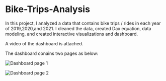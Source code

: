 # Bike-Trips-Analysis
In this project, I analyzed a data that contains bike trips / rides in each year of 2019,2020,and 2021. I cleaned the data, created Dax equation, data modeling, and created interactive visualizations and dashboard. 

A video of the dashboard is attached.

The dashboard conains two pages as below:

![Dashboard page 1](https://github.com/AseelMal/Bike-Trips-Analysis/assets/156844897/db8d17c5-6ae0-4f6d-80e5-ecc92f0dca05)



![Dashboard page 2](https://github.com/AseelMal/Bike-Trips-Analysis/assets/156844897/78eb6164-b4dd-4baf-9b32-4783e3ad6416)

